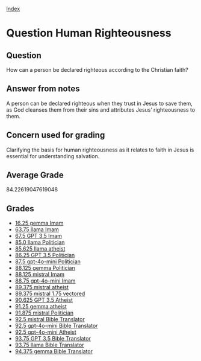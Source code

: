 
[Index](../../index.md)
# Question Human Righteousness
## Question
How can a person be declared righteous according to the Christian faith?

## Answer from notes
A person can be declared righteous when they trust in Jesus to save them, as God cleanses them from their sins and attributes Jesus’ righteousness to them.

## Concern used for grading
Clarifying the basis for human righteousness as it relates to faith in Jesus is essential for understanding salvation.

## Average Grade
84.22619047619048

## Grades
 * [16.25 gemma Imam](../answers/gemma_Imam/Human_Righteousness.md)
 * [63.75 llama Imam](../answers/llama_Imam/Human_Righteousness.md)
 * [67.5 GPT 3.5 Imam](../answers/GPT_3.5_Imam/Human_Righteousness.md)
 * [85.0 llama Politician](../answers/llama_Politician/Human_Righteousness.md)
 * [85.625 llama atheist](../answers/llama_atheist/Human_Righteousness.md)
 * [86.25 GPT 3.5 Politician](../answers/GPT_3.5_Politician/Human_Righteousness.md)
 * [87.5 gpt-4o-mini Politician](../answers/gpt-4o-mini_Politician/Human_Righteousness.md)
 * [88.125 gemma Politician](../answers/gemma_Politician/Human_Righteousness.md)
 * [88.125 mistral Imam](../answers/mistral_Imam/Human_Righteousness.md)
 * [88.75 gpt-4o-mini Imam](../answers/gpt-4o-mini_Imam/Human_Righteousness.md)
 * [89.375 mistral atheist](../answers/mistral_atheist/Human_Righteousness.md)
 * [89.375 mistral 1.75 vectored](../answers/mistral_1.75_vectored/Human_Righteousness.md)
 * [90.625 GPT 3.5 Atheist](../answers/GPT_3.5_Atheist/Human_Righteousness.md)
 * [91.25 gemma atheist](../answers/gemma_atheist/Human_Righteousness.md)
 * [91.875 mistral Politician](../answers/mistral_Politician/Human_Righteousness.md)
 * [92.5 mistral Bible Translator](../answers/mistral_Bible_Translator/Human_Righteousness.md)
 * [92.5 gpt-4o-mini Bible Translator](../answers/gpt-4o-mini_Bible_Translator/Human_Righteousness.md)
 * [92.5 gpt-4o-mini Atheist](../answers/gpt-4o-mini_Atheist/Human_Righteousness.md)
 * [93.75 GPT 3.5 Bible Translator](../answers/GPT_3.5_Bible_Translator/Human_Righteousness.md)
 * [93.75 llama Bible Translator](../answers/llama_Bible_Translator/Human_Righteousness.md)
 * [94.375 gemma Bible Translator](../answers/gemma_Bible_Translator/Human_Righteousness.md)
